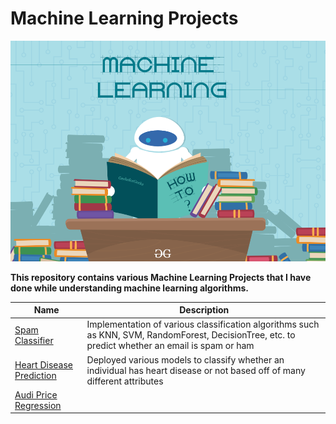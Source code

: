# Machine Learning Projects
![Machine Learning Banner](./assets/ML_image.png)

**This repository contains various Machine Learning Projects that I have done while understanding machine learning algorithms.**

| Name | Description |
| ---- | ----------- |
| [Spam Classifier](https://github.com/BWalliz/Machine-Learning-Projects/blob/main/Spam%20Classifier/spam_classifier.ipynb) | Implementation of various classification algorithms such as KNN, SVM, RandomForest, DecisionTree, etc. to predict whether an email is spam or ham | 
| [Heart Disease Prediction](https://github.com/BWalliz/Machine-Learning-Projects/blob/main/Heart%20Disease%20Prediction/heart_disease_prediction.ipynb) | Deployed various models to classify whether an individual has heart disease or not based off of many different attributes |
| [Audi Price Regression](https://github.com/BWalliz/Machine-Learning-Projects/blob/main/Audi%20Price%20Regression/audi_price_regression.ipynb) |
